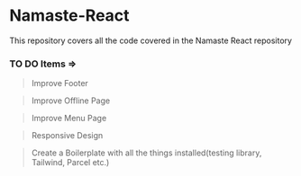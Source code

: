 # Namaste-React

This repository covers all the code covered in the Namaste React repository

### TO DO Items =>

> Improve Footer

> Improve Offline Page

> Improve Menu Page

> Responsive Design

> Create a Boilerplate with all the things installed(testing library, Tailwind, Parcel etc.)
